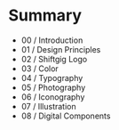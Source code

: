# Summary

* 00 / Introduction
* 01 / Design Principles
* 02 / Shiftgig Logo
* 03 / Color
* 04 / Typography
* 05 / Photography
* 06 / Iconography
* 07 / Illustration
* 08 / Digital Components

